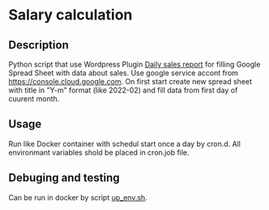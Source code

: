 # Salary calculation

## Description

Python script that use Wordpress Plugin [Daily sales report](https://github.com/echo-in-ua/gp-daily-sales-report) for filling Google Spread Sheet with data about sales. Use google service accont from https://console.cloud.google.com.  On first start create new spread sheet with title in "Y-m" format (like 2022-02) and fill data from first day of cuurent month.

## Usage

Run like Docker container with schedul start once a day by cron.d. All environmant variables shold be placed in cron.job file.

## Debuging and testing

Can be run in docker by script [up_env.sh](up_env.sh). 



